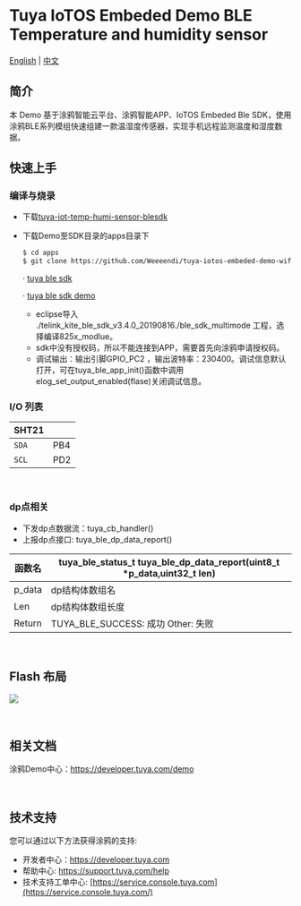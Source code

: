 # Tuya IoTOS Embeded Demo BLE Temperature and humidity sensor

[English](./README.md) | [中文](./README_zh.md)

## 简介 

本 Demo 基于涂鸦智能云平台、涂鸦智能APP、IoTOS Embeded Ble SDK，使用涂鸦BLE系列模组快速组建一款温湿度传感器，实现手机远程监测温度和湿度数据。
## 快速上手

### 编译与烧录
+ 下载[tuya-iot-temp-humi-sensor-blesdk](https://github.com/Tuya-Community/tuya-iotos-embeded-demo-ble-temperature-humidity) 

+ 下载Demo至SDK目录的apps目录下 

  ```bash
  $ cd apps
  $ git clone https://github.com/Weeeendi/tuya-iotos-embeded-demo-wifi-ble-temperature-humidity.git
  ```

  ·  [tuya ble sdk](https://docs.tuya.com/zh/iot/device-development/access-mode-link/ble-chip-sdk/tuya-ble-sdk-user-guide?id=K9h5zc4e5djd9)

  ·  [tuya ble sdk demo](https://docs.tuya.com/zh/iot/device-development/access-mode-link/ble-chip-sdk/tuya-ble-sdk-demo-instruction-manual?id=K9gq09szmvy2o)

  - eclipse导入 ./telink_kite_ble_sdk_v3.4.0_20190816./ble_sdk_multimode 工程，选择编译825x_modlue。
  - sdk中没有授权码，所以不能连接到APP，需要首先向涂鸦申请授权码。
  - 调试输出：输出引脚GPIO_PC2 ，输出波特率：230400。调试信息默认打开，可在tuya_ble_app_init()函数中调用elog_set_output_enabled(flase)关闭调试信息。



### I/O 列表

|SHT21||
| --- | --- |
|`SDA`|PB4|
|`SCL`|PD2|

<br>


### dp点相关

+ 下发dp点数据流：tuya_cb_handler()
+ 上报dp点接口: tuya_ble_dp_data_report()

|函数名 | tuya_ble_status_t tuya_ble_dp_data_report(uint8_t *p_data,uint32_t len)|
|	---|---|
|    p_data | dp结构体数组名|
|    Len |dp结构体数组长度|
|    Return    |  TUYA_BLE_SUCCESS: 成功  Other: 失败 |

<br>

## Flash 布局
![](https://images.tuyacn.com/fe-static/docs/img/1f0ea62d-9ecf-41ad-96e1-2bd5452443db.png)


<br>


## 相关文档

涂鸦Demo中心：https://developer.tuya.com/demo


<br>

## 技术支持

您可以通过以下方法获得涂鸦的支持:

- 开发者中心：https://developer.tuya.com
- 帮助中心: https://support.tuya.com/help
- 技术支持工单中心: [https://service.console.tuya.com](https://service.console.tuya.com/) 


<br>

